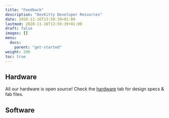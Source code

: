 ```yaml
---
title: "Feedback"
description: "DevKitty Developer Resources"
date: 2020-11-16T13:59:39+01:00
lastmod: 2020-11-16T13:59:39+01:00
draft: false
images: []
menu:
  docs:
    parent: "get-started"
weight: 200
toc: true
---
```

## Hardware
All our hardware is open source!  Check the [hardware]() tab for design specs & fab files.  

## Software